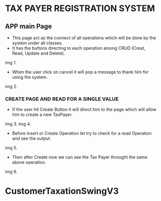 # TAX PAYER REGISTRATION SYSTEM
## APP main Page
- This page act as the connect of all operations which will be done by the system under all classes.
- It has the buttons directing to each operation among CRUD (Creat, Read, Update and Delete).

img 1.

- When the user click on cancel it will pop a message to thank him for using the system.

img 2. 

### CREATE PAGE AND READ FOR A SINGLE VALUE
- If the user hit Create Button it will direct him to the page which will allow him to create a new TaxPayer.

img 3. img 4.

- Before insert or Create Operation let try to check for a read Operation and see the output.

img 5.

- Then after Create now we can see the Tax Payer throught the same above operation.

img 6. 




# CustomerTaxationSwingV3